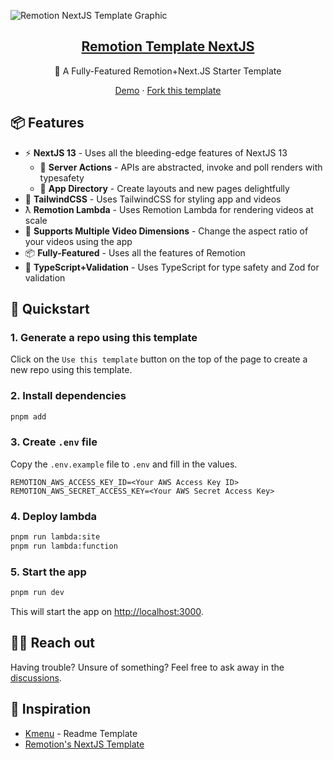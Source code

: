 ![Remotion NextJS Template Graphic](https://github.com/Just-Moh-it/remotion-template-nextjs/assets/48997634/539cb082-b890-4978-afef-e9b8264d6845)

<p align="center">
  <a href="https://github.com/Just-Moh-it/Remotion-Template-NextJS">
    <h2 align="center">Remotion Template NextJS</h2>
  </a>
</p>

<p align="center">🦄 A Fully-Featured Remotion+Next.JS Starter Template</p>
<p align="center">
  <a href="https://remotion-nextjs.mohitya.dev/">Demo</a>
    ·
  <a href="https://github.com/Just-Moh-it/remotion-template-nextjs/generate">Fork this template</a>
 </p>

## 📦 Features

- ⚡️ **NextJS 13** - Uses all the bleeding-edge features of NextJS 13
  - 🌈 **Server Actions** - APIs are abstracted, invoke and poll renders with typesafety
  - 📁 **App Directory** - Create layouts and new pages delightfully
- 🎨 **TailwindCSS** - Uses TailwindCSS for styling app and videos
- ƛ **Remotion Lambda** - Uses Remotion Lambda for rendering videos at scale
- 📱 **Supports Multiple Video Dimensions** - Change the aspect ratio of your videos using the app
- 📦 **Fully-Featured** - Uses all the features of Remotion
- 📝 **TypeScript+Validation** - Uses TypeScript for type safety and Zod for validation

## 🚀 Quickstart

### 1. Generate a repo using this template

Click on the `Use this template` button on the top of the page to create a new repo using this template.

### 2. Install dependencies

```bash
pnpm add
```

### 3. Create `.env` file

Copy the `.env.example` file to `.env` and fill in the values.

```config
REMOTION_AWS_ACCESS_KEY_ID=<Your AWS Access Key ID>
REMOTION_AWS_SECRET_ACCESS_KEY=<Your AWS Secret Access Key>
```

### 4. Deploy lambda

```bash
pnpm run lambda:site
pnpm run lambda:function
```

### 5. Start the app

```bash
pnpm run dev
```

This will start the app on [http://localhost:3000](http://localhost:3000).

## 🤙🏼 Reach out

Having trouble? Unsure of something? Feel free to ask away in the [discussions](https://github.com/Just-Moh-it/remotion-template-nextjs/discussions).

## 🌄 Inspiration

- [Kmenu](https://github.com/harshhhdev/kmenu) - Readme Template
- [Remotion's NextJS Template](https://github.com/remotion-dev/template-next/)
